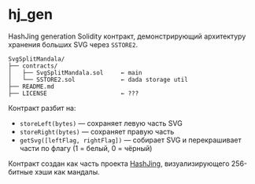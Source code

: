 # hj_gen
HashJing generation 
Solidity контракт, демонстрирующий архитектуру хранения больших SVG через `SSTORE2`.

```
SvgSplitMandala/
├── contracts/
│   ├── SvgSplitMandala.sol     ← main
│   └── SSTORE2.sol             ← dada storage util
├── README.md                   
├── LICENSE                     ← ???
```

Контракт разбит на:
- `storeLeft(bytes)` — сохраняет левую часть SVG
- `storeRight(bytes)` — сохраняет правую часть
- `getSvg([leftFlag, rightFlag])` — собирает SVG и перекрашивает части по флагу (1 = белый, 0 = чёрный)

Контракт создан как часть проекта [HashJing](https://github.com/DataSattva/hashjing), визуализирующего 256-битные хэши как мандалы.

